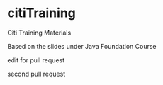 # citiTraining
Citi Training Materials

Based on the slides under Java Foundation Course

edit for pull request

second pull request

